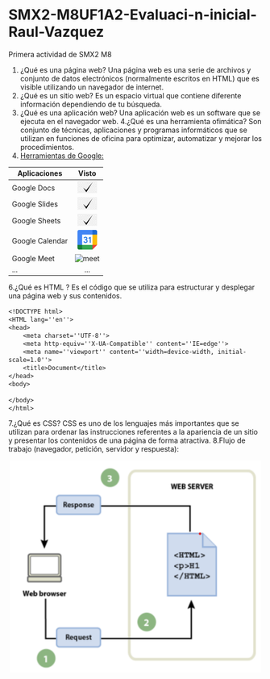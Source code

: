 # SMX2-M8UF1A2-Evaluaci-n-inicial-Raul-Vazquez
Primera actividad de SMX2 M8

1. ¿Qué es una página web?
Una página web es una serie de archivos y conjunto de datos electrónicos (normalmente escritos en HTML) que es visible utilizando un navegador de internet.
2. ¿Qué es un sitio web?
Es un espacio virtual que contiene diferente información dependiendo de tu búsqueda.
3. ¿Qué es una aplicación web?
Una aplicación web es un software que se ejecuta en el navegador web.
4.¿Qué es una herramienta ofimática?
Son conjunto de técnicas, aplicaciones y programas informáticos que se utilizan en funciones de oficina para optimizar, automatizar y mejorar los procedimientos.
5. [Herramientas de Google:](https://www.google.com/intl/es-419/chrome/browser-tools/)

|**Aplicaciones**|**Visto**|
|-----------------------|:----------------:|	
|Google Docs |<img src="https://github.com/raulvazquez007/SMX2-M8UF1A2-Evaluaci-n-inicial-Raul-Vazquez/blob/main/visto.png" alt="Visto" width="39"/>|
|Google Slides |<img src="https://github.com/raulvazquez007/SMX2-M8UF1A2-Evaluaci-n-inicial-Raul-Vazquez/blob/main/visto.png" alt="Visto" width="39"/>|
|Google Sheets |<img src="https://github.com/raulvazquez007/SMX2-M8UF1A2-Evaluaci-n-inicial-Raul-Vazquez/blob/main/visto.png" alt="Visto" width="39"/>|
|Google Calendar |<img src="https://github.com/raulvazquez007/SMX2-M8UF1A2-Evaluaci-n-inicial-Raul-Vazquez/blob/main/calendario.png" alt="calendario" width="39"/>|
|Google Meet |<img src="https://github.com/raulvazquez007/SMX2-M8UF1A2-Evaluaci-n-inicial-Raul-Vazquez/blob/main/meet.avif" alt="meet" width="39"/>|
|... |...|

6.¿Qué es HTML ?
Es el código que se utiliza para estructurar y desplegar una página web y sus contenidos.
```
<!DOCTYPE html>
<HTML lang=''en''>
<head>
	<meta charset=''UTF-8''>
	<meta http-equiv=''X-UA-Compatible'' content=''IE=edge''>
	<meta name=''viewport'' content=''width=device-width, initial-scale=1.0''>
	<title>Document</title>
</head>
<body>

</body>
</html>
```
7.¿Qué es CSS?
CSS es uno de los lenguajes más importantes que se utilizan para ordenar las instrucciones referentes a la apariencia de un sitio y presentar los contenidos de una página de forma atractiva. 
8.Flujo de trabajo (navegador, petición, servidor y respuesta):
<div align="center">
  <img src="https://github.com/raulvazquez007/SMX2-M8UF1A2-Evaluaci-n-inicial-Raul-Vazquez/blob/main/flujo%20de%20trabajo.png" alt="flujo de trabajo" width="499">
</div>


